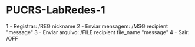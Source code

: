 # PUCRS-LabRedes-1

1 - Registrar: /REG nickname
2 - Enviar mensagem: /MSG recipient "message"
3 - Enviar arquivo: /FILE recipient file_name "message"
4 - Sair: /OFF